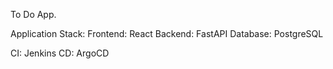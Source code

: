 To Do App.

Application Stack:
Frontend: React
Backend: FastAPI
Database: PostgreSQL


CI: Jenkins
CD: ArgoCD
